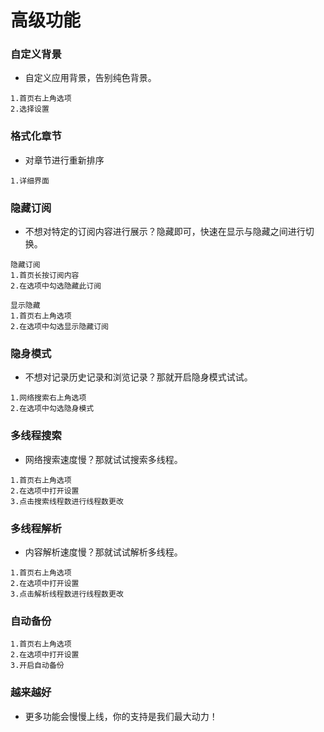 # 高级功能

### 自定义背景

- 自定义应用背景，告别纯色背景。

~~~
1.首页右上角选项
2.选择设置
~~~

### 格式化章节

- 对章节进行重新排序

~~~
1.详细界面
~~~

### 隐藏订阅

- 不想对特定的订阅内容进行展示？隐藏即可，快速在显示与隐藏之间进行切换。

~~~
隐藏订阅
1.首页长按订阅内容
2.在选项中勾选隐藏此订阅

显示隐藏
1.首页右上角选项
2.在选项中勾选显示隐藏订阅
~~~

### 隐身模式

- 不想对记录历史记录和浏览记录？那就开启隐身模式试试。

~~~
1.网络搜索右上角选项
2.在选项中勾选隐身模式
~~~

### 多线程搜索

- 网络搜索速度慢？那就试试搜索多线程。

~~~
1.首页右上角选项
2.在选项中打开设置
3.点击搜索线程数进行线程数更改
~~~

### 多线程解析

- 内容解析速度慢？那就试试解析多线程。

~~~
1.首页右上角选项
2.在选项中打开设置
3.点击解析线程数进行线程数更改
~~~

### 自动备份

~~~
1.首页右上角选项
2.在选项中打开设置
3.开启自动备份
~~~

### 越来越好

- 更多功能会慢慢上线，你的支持是我们最大动力！
